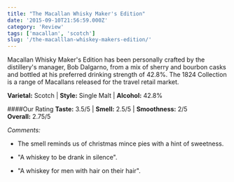 ```yaml
---
title: "The Macallan Whisky Maker's Edition"
date: '2015-09-10T21:56:59.000Z'
category: 'Review'
tags: ['macallan', 'scotch']
slug: '/the-macalllan-whiskey-makers-edition/'
---
```


Macallan Whisky Maker's Edition has been personally crafted by the distillery's manager, Bob Dalgarno, from a mix of sherry and bourbon casks and bottled at his preferred drinking strength of 42.8%. The 1824 Collection is a range of Macallans released for the travel retail market.

**Varietal:** Scotch | **Style:** Single Malt | **Alcohol:** 42.8%

####Our Rating
**Taste:** 3.5/5 | **Smell:** 2.5/5 | **Smoothness:** 2/5  
**Overall:** 2.75/5

_Comments:_

- The smell reminds us of christmas mince pies with a hint of sweetness.

- "A whiskey to be drank in silence".

- "A whiskey for men with hair on their hair".
